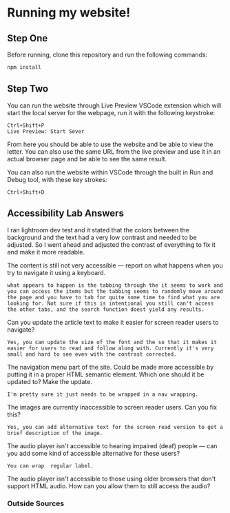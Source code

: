 # Running my website!

## Step One

Before running, clone this repository and run the following commands:

```bash
npm install
```
## Step Two

You can run the website through Live Preview VSCode extension which will start the local server for the webpage, run it with the following keystroke: 

    Ctrl+Shift+P
    Live Preview: Start Sever

From here you should be able to use the website and be able to view the letter.
You can also use the same URL from the live preview and use it in an actual browser page and be able to see the same result. 

You can also run the website within VSCode through the built in Run and Debug tool, with these key strokes:

    Ctrl+Shift+D

## Accessibility Lab Answers

I ran lightroom dev test and it stated that the colors between the background and the text had a very low contrast and needed to be adjusted. So I went ahead and adjusted the contrast of everything to fix it and make it more readable.

The content is still not very accessible — report on what happens when you try to navigate it using a keyboard.

    what appears to happen is the tabbing through the it seems to work and you can access the items but the tabbing seems to randomly move around the page and you have to tab for quite some time to find what you are looking for. Not sure if this is intentional you still can't access the other tabs, and the search function doest yield any results.

Can you update the article text to make it easier for screen reader users to navigate?

    Yes, you can update the size of the font and the so that it makes it easier for users to read and follow along with. Currently it's very small and hard to see even with the contrast corrected. 
    
The navigation menu part of the site. Could be made more accessible by putting it in a proper HTML semantic element. Which one should it be updated to? Make the update.

    I'm pretty sure it just needs to be wrapped in a nav wrapping.

The images are currently inaccessible to screen reader users. Can you fix this?

    Yes, you can add alternative text for the screen read version to get a brief description of the image.

The audio player isn't accessible to hearing impaired (deaf) people — can you add some kind of accessible alternative for these users?

    You can wrap  regular label.

The audio player isn't accessible to those using older browsers that don't support HTML audio. How can you allow them to still access the audio?



### Outside Sources 
